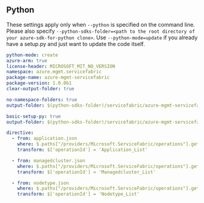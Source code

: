 ## Python

These settings apply only when `--python` is specified on the command line.
Please also specify `--python-sdks-folder=<path to the root directory of your azure-sdk-for-python clone>`.
Use `--python-mode=update` if you already have a setup.py and just want to update the code itself.

``` yaml $(python) && $(track2)
python-mode: create
azure-arm: true
license-header: MICROSOFT_MIT_NO_VERSION
namespace: azure.mgmt.servicefabric
package-name: azure-mgmt-servicefabric
package-version: 1.0.0b1
clear-output-folder: true
```

``` yaml $(python) && $(python-mode) == 'update' && $(track2)
no-namespace-folders: true
output-folder: $(python-sdks-folder)/servicefabric/azure-mgmt-servicefabric/azure/mgmt/servicefabric
```
``` yaml $(python) && $(python-mode) == 'create' && $(track2)
basic-setup-py: true
output-folder: $(python-sdks-folder)/servicefabric/azure-mgmt-servicefabric
```

``` yaml $(python) && $(track2)
directive:
  - from: application.json
    where: $.paths["/providers/Microsoft.ServiceFabric/operations"].get
    transform: $['operationId'] = 'Application_List'

  - from: managedcluster.json
    where: $.paths["/providers/Microsoft.ServiceFabric/operations"].get
    transform: $['operationId'] = 'Managedcluster_List'

  - from: nodetype.json
    where: $.paths["/providers/Microsoft.ServiceFabric/operations"].get
    transform: $['operationId'] = 'Nodetype_List'
```